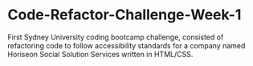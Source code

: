 # Code-Refactor-Challenge-Week-1
First Sydney University coding bootcamp challenge, consisted of refactoring code to follow accessibility standards for a company named Horiseon Social Solution Services written in HTML/CSS.
